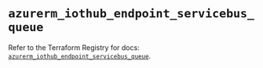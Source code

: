 # `azurerm_iothub_endpoint_servicebus_queue`

Refer to the Terraform Registry for docs: [`azurerm_iothub_endpoint_servicebus_queue`](https://registry.terraform.io/providers/hashicorp/azurerm/4.21.1/docs/resources/iothub_endpoint_servicebus_queue).
